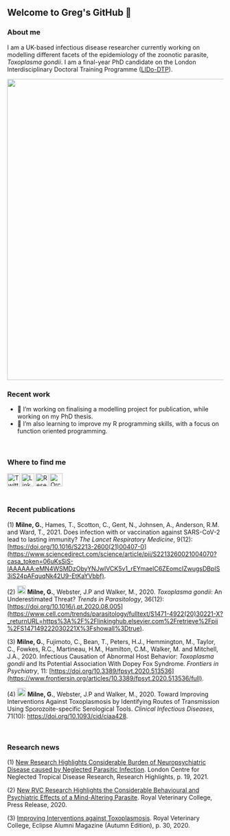 ## Welcome to Greg's GitHub 👋

### About me
I am a UK-based infectious disease researcher currently working on modelling different facets of the epidemiology of the zoonotic parasite, *Toxoplasma gondii*. I am a final-year PhD candidate on the London Interdisciplinary Doctoral Training Programme ([LIDo-DTP](https://www.lido-dtp.ac.uk/)).

[<img src="https://user-images.githubusercontent.com/65221055/147229695-118d4a36-dc00-4c8c-a647-3724463d4d66.png" width="700">](https://github.com/gcmilne/toxo-neuro)

### Recent work
- 🔭 I’m working on finalising a modelling project for publication, while working on my PhD thesis.
- 🌱 I’m also learning to improve my R programming skills, with a focus on function oriented programming.
<br />

### Where to find me
[<img align="left" alt="Twitter" width="30px" src="https://user-images.githubusercontent.com/65221055/147235064-d9e2d1a6-fc65-45d6-a041-1ab3f4a22019.png" />][1]
[<img align="left" alt="LinkedIn" width="30px" src="https://user-images.githubusercontent.com/65221055/147235097-e169ef3f-5229-43b8-bb26-c13c7e42b32b.png" />][2]
[<img align="left" alt="ResearchGate" width="30px" src="https://user-images.githubusercontent.com/65221055/147235147-423c3e08-0f30-46d1-8e53-8c4445bc7288.png" />][3]
[<img align="left" alt="Orcid" width="30px" src="https://user-images.githubusercontent.com/65221055/147235221-913fc322-dbbf-4c2a-aef5-feb6dd7f2e79.png" />][4]

<br />
<br />
<br />

### Recent publications
(1) **Milne, G.**, Hames, T., Scotton, C., Gent, N., Johnsen, A., Anderson, R.M. and Ward, T., 2021. Does infection with or vaccination against SARS-CoV-2 lead to lasting immunity? *The Lancet Respiratory Medicine*, 9(12): [https://doi.org/10.1016/S2213-2600(21)00407-0](https://www.sciencedirect.com/science/article/pii/S2213260021004070?casa_token=06uKsSiS-IAAAAAA:eMN4WSMDzObyYNJwIVCK5v1_rEYmaelC6ZEomcIZwugsDBpIS3iS24pAFquqNk42U9-EtKaYVbbf).

(2) [<img align="" alt="GitHub" width="20px" src="https://user-images.githubusercontent.com/65221055/149297208-ce948484-5133-4a52-a005-011a22bab23a.png" />][5] **Milne, G.**, Webster, J.P and Walker, M., 2020. *Toxoplasma gondii*: An Underestimated Threat? *Trends in Parasitology*, 36(12): [https://doi.org/10.1016/j.pt.2020.08.005](https://www.cell.com/trends/parasitology/fulltext/S1471-4922(20)30221-X?_returnURL=https%3A%2F%2Flinkinghub.elsevier.com%2Fretrieve%2Fpii%2FS147149222030221X%3Fshowall%3Dtrue).

(3) **Milne, G.**, Fujimoto, C., Bean, T., Peters, H.J., Hemmington, M., Taylor, C., Fowkes, R.C., Martineau, H.M., Hamilton, C.M., Walker, M. and Mitchell, J.A., 2020. Infectious Causation of Abnormal Host Behavior: *Toxoplasma gondii* and Its Potential Association With Dopey Fox Syndrome. *Frontiers in Psychiatry*, 11: 
 [https://doi.org/10.3389/fpsyt.2020.513536](https://www.frontiersin.org/articles/10.3389/fpsyt.2020.513536/full).
 
(4) [<img align="" alt="GitHub" width="20px" src="https://user-images.githubusercontent.com/65221055/149297208-ce948484-5133-4a52-a005-011a22bab23a.png" />][6] **Milne, G.**, Webster, J.P and Walker, M., 2020. Toward Improving Interventions Against Toxoplasmosis by Identifying Routes of Transmission Using Sporozoite-specific Serological Tools. *Clinical Infectious Diseases*, 71(10): https://doi.org/10.1093/cid/ciaa428.

<br />

### Research news
(1) [New Research Highlights Considerable Burden of Neuropsychiatric Disease caused by Neglected Parasitic Infection](https://www.londonntd.org/news/lcntdr-publishes-2021-research-highlights). London Centre for Neglected Tropical Disease Research, Research Highlights, p. 19, 2021.

(2) [New RVC Research Highlights the Considerable Behavioural and Psychiatric Effects of a Mind-Altering Parasite](https://www.rvc.ac.uk/research/news/general/new-rvc-research-highlights-the-considerable-behavioural-and-psychiatric-effects-of-a-mind-altering-parasite). Royal Veterinary College, Press Release, 2020.

(3) [Improving Interventions against Toxoplasmosis](https://www.rvc.ac.uk/static/newsletter/eclipse/2020/index.html). Royal Veterinary College, Eclipse Alumni Magazine (Autumn Edition), p. 30, 2020.

[1]: https://twitter.com/GC_Milne
[2]: https://www.linkedin.com/in/gregory-milne-a31776171/
[3]: https://www.researchgate.net/profile/Gregory-Milne
[4]: https://orcid.org/my-orcid?orcid=0000-0002-9594-3321
[5]: https://github.com/gcmilne/toxo-neuro
[6]: https://github.com/gcmilne/oocyst-mod
